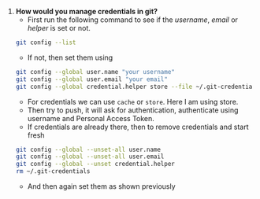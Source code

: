 1. **How would you manage credentials in git?**
	- First run the following command to see if the *username*, *email* or *helper* is set or not.
	```bash
	git config --list
	```
	- If not, then set them using
	```bash
	git config --global user.name "your username" 
	git config --global user.email "your email"
	git config --global credential.helper store --file ~/.git-credentials
	```
	- For credentials we can use `cache` or `store`. Here I am using store.
	- Then try to push, it will ask for authentication, authenticate using username and Personal Access Token.
	- If credentials are already there, then to remove credentials and start fresh
	```bash
	git config --global --unset-all user.name
	git config --global --unset-all user.email
	git config --global --unset credential.helper
	rm ~/.git-credentials
	```
	- And then again set them as shown previously
